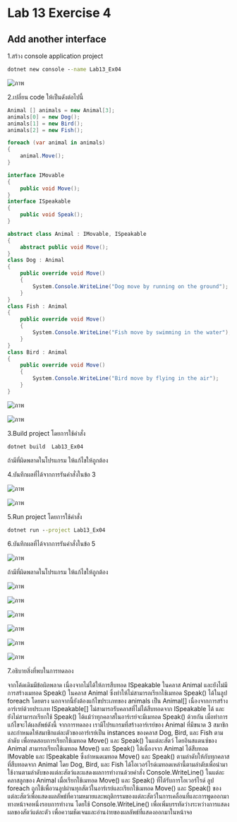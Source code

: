 # Lab 13 Exercise 4

## Add another interface

1.สร้าง console application project

```cmd
dotnet new console --name Lab13_Ex04
```
![ภาพ](https://github.com/AnchisaPhetnoi/03376836-OOP-2566-Lab-13/assets/144197034/df6ef37d-ceff-4f4f-a144-a25ee561b3e2)

2.เปลี่ยน code ให้เป็นดังต่อไปนี้

```cs
Animal [] animals = new Animal[3];
animals[0] = new Dog();
animals[1] = new Bird();
animals[2] = new Fish();

foreach (var animal in animals)
{
    animal.Move();
}

interface IMovable
{
    public void Move();
}
interface ISpeakable
{
    public void Speak();
}

abstract class Animal : IMovable, ISpeakable
{
    abstract public void Move();
}
class Dog : Animal
{
    public override void Move()
    {
        System.Console.WriteLine("Dog move by running on the ground");
    }
}
class Fish : Animal
{
    public override void Move()
    {
        System.Console.WriteLine("Fish move by swimming in the water");
    }
}
class Bird : Animal
{
    public override void Move()
    {
        System.Console.WriteLine("Bird move by flying in the air");
    }
}

```
![ภาพ](https://github.com/AnchisaPhetnoi/03376836-OOP-2566-Lab-13/assets/144197034/dfc3c36f-0333-4494-ac5f-6ee71f92e53b)

![ภาพ](https://github.com/AnchisaPhetnoi/03376836-OOP-2566-Lab-13/assets/144197034/df10cdb9-4eea-49ae-bddb-7c5c3c401c01)

3.Build project โดยการใช้คำสั่ง

```cmd
dotnet build  Lab13_Ex04
```

ถ้ามีที่ผิดพลาดในโปรแกรม ให้แก้ไขให้ถูกต้อง

4.บันทึกผลที่ได้จากการรันคำสั่งในข้อ 3

![ภาพ](https://github.com/AnchisaPhetnoi/03376836-OOP-2566-Lab-13/assets/144197034/1e33057b-fcb5-4b75-ab27-6510bb9594e3)

![ภาพ](https://github.com/AnchisaPhetnoi/03376836-OOP-2566-Lab-13/assets/144197034/af6ff665-dbee-4d4f-a812-05eccf532e81)

5.Run project โดยการใช้คำสั่ง

```cmd
dotnet run --project Lab13_Ex04
```

6.บันทึกผลที่ได้จากการรันคำสั่งในข้อ 5

![ภาพ](https://github.com/AnchisaPhetnoi/03376836-OOP-2566-Lab-13/assets/144197034/6704afbe-cc32-4b18-b06c-52bc5b940e98)

ถ้ามีที่ผิดพลาดในโปรแกรม ให้แก้ไขให้ถูกต้อง


![ภาพ](https://github.com/AnchisaPhetnoi/03376836-OOP-2566-Lab-13/assets/144197034/bcab9ba4-9f9c-4770-bb59-29e45ab51a71)

![ภาพ](https://github.com/AnchisaPhetnoi/03376836-OOP-2566-Lab-13/assets/144197034/1f36d652-353c-4d79-b602-659289e18718)


![ภาพ](https://github.com/AnchisaPhetnoi/03376836-OOP-2566-Lab-13/assets/144197034/92bfe9f8-8f90-49ff-9585-64a7598c9b8f)

![ภาพ](https://github.com/AnchisaPhetnoi/03376836-OOP-2566-Lab-13/assets/144197034/1e0101f6-0a15-4e4e-a75b-5992a804c75d)


![ภาพ](https://github.com/AnchisaPhetnoi/03376836-OOP-2566-Lab-13/assets/144197034/17f3f8b8-bd72-409e-92b6-5bc454c7e954)

![ภาพ](https://github.com/AnchisaPhetnoi/03376836-OOP-2566-Lab-13/assets/144197034/d1783bfa-20f5-4670-9de4-f1c3eb8a153c)


7.อธิบายสิ่งที่พบในการทดลอง

จากโค้ดเดิมมีข้อผิลพลาด เนื่องจากไม่ได้ให้การสืบทอด ISpeakable ในคลาส Animal และยังไม่มีการสร้างเมทอด Speak() ในคลาส Animal ซึ่งทำให้ไม่สามารถเรียกใช้เมทอด Speak() ได้ในลูป foreach โดยตรง นอกจากนี้ยังต้องแก้ไขประเภทของ animals เป็น Animal[] เนื่องจากการสร้างอาร์เรย์ด้วยประเภท ISpeakable[] ไม่สามารถรับคลาสที่ไม่ได้สืบทอดจาก ISpeakable ได้ และยังไม่สามารถเรียกใช้ Speak() ได้แม้ว่าทุกคลาสในอาร์เรย์จะมีเมทอด Speak() ด้วยกัน เมื่อทำการแก้ไขจะได้ผลลัพธ์ดังนี้
จากการทดลอง เรามีโปรแกรมที่สร้างอาร์เรย์ของ Animal ที่มีขนาด 3 สมาชิก และกำหนดให้สมาชิกแต่ละตัวของอาร์เรย์เป็น instances ของคลาส Dog, Bird, และ Fish ตามลำดับ เพื่อทดสอบการเรียกใช้เมทอด Move() และ Speak() ในแต่ละสัตว์ โดยอินสแตนซ์ของ Animal สามารถเรียกใช้เมทอด Move() และ Speak() ได้เนื่องจาก Animal ได้สืบทอด IMovable และ ISpeakable ซึ่งกำหนดเมทอด Move() และ Speak() ตามลำดับให้กับทุกคลาสที่สืบทอดจาก Animal โดย Dog, Bird, และ Fish ได้โอเวอร์ไรด์เมทอดเหล่านี้ตามลำดับเพื่อนำมาใช้งานตามลำดับของแต่ละสัตว์และแสดงผลการทำงานด้วยคำสั่ง Console.WriteLine() ในแต่ละคลาสลูกของ Animal เมื่อเรียกใช้เมทอด Move() และ Speak() ที่ได้รับการโอเวอร์ไรด์ ลูป foreach ถูกใช้เพื่อวนลูปผ่านทุกสัตว์ในอาร์เรย์และเรียกใช้เมทอด Move() และ Speak() ของแต่ละสัตว์เพื่อแสดงผลลัพธ์ที่ความหมายและพฤติกรรมของแต่ละสัตว์ในการเคลื่อนที่และการพูดออกมาทางหน้าจอหนึ่งรอบการทำงาน โดยใช้ Console.WriteLine() เพื่อเพิ่มบรรทัดว่างระหว่างการแสดงผลของสัตว์แต่ละตัว เพื่อความชัดเจนและอ่านง่ายของผลลัพธ์ที่แสดงออกมาในหน้าจอ

